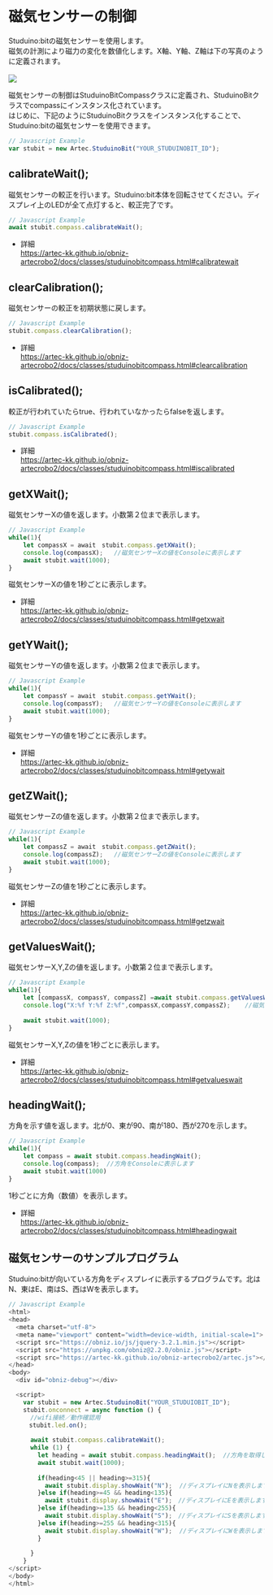 # 磁気センサーの制御
Studuino:bitの磁気センサーを使用します。</br>
磁気の計測により磁力の変化を数値化します。X軸、Y軸、Z軸は下の写真のように定義されます。</br></br>
![](https://i.imgur.com/cF6mSBc.png)

磁気センサーの制御はStuduinoBitCompassクラスに定義され、StuduinoBitクラスでcompassにインスタンス化されています。</br>
はじめに、下記のようにStuduinoBitクラスをインスタンス化することで、Studuino:bitの磁気センサーを使用できます。
```Javascript
// Javascript Example
var stubit = new Artec.StuduinoBit("YOUR_STUDUINOBIT_ID");
```


## calibrateWait();
磁気センサーの較正を行います。Studuino:bit本体を回転させてください。ディスプレイ上のLEDが全て点灯すると、較正完了です。
```Javascript
// Javascript Example
await stubit.compass.calibrateWait();
```
* 詳細<br>
https://artec-kk.github.io/obniz-artecrobo2/docs/classes/studuinobitcompass.html#calibratewait

## clearCalibration();
磁気センサーの較正を初期状態に戻します。
```Javascript
// Javascript Example
stubit.compass.clearCalibration();
```
* 詳細<br>
https://artec-kk.github.io/obniz-artecrobo2/docs/classes/studuinobitcompass.html#clearcalibration

## isCalibrated();
較正が行われていたらtrue、行われていなかったらfalseを返します。
```Javascript
// Javascript Example
stubit.compass.isCalibrated();
```
* 詳細<br>
https://artec-kk.github.io/obniz-artecrobo2/docs/classes/studuinobitcompass.html#iscalibrated

## getXWait();
磁気センサーXの値を返します。小数第２位まで表示します。

```Javascript
// Javascript Example
while(1){
    let compassX = await　stubit.compass.getXWait();
    console.log(compassX);   //磁気センサーXの値をConsoleに表示します
    await stubit.wait(1000);
}
```
磁気センサーXの値を1秒ごとに表示します。
* 詳細<br>
https://artec-kk.github.io/obniz-artecrobo2/docs/classes/studuinobitcompass.html#getxwait

## getYWait();
磁気センサーYの値を返します。小数第２位まで表示します。

```Javascript
// Javascript Example
while(1){
    let compassY = await　stubit.compass.getYWait();
    console.log(compassY);   //磁気センサーYの値をConsoleに表示します
    await stubit.wait(1000);
}
```
磁気センサーYの値を1秒ごとに表示します。
* 詳細<br>
https://artec-kk.github.io/obniz-artecrobo2/docs/classes/studuinobitcompass.html#getywait

## getZWait();
磁気センサーZの値を返します。小数第２位まで表示します。
```Javascript
// Javascript Example
while(1){
    let compassZ = await　stubit.compass.getZWait();
    console.log(compassZ);   //磁気センサーZの値をConsoleに表示します
    await stubit.wait(1000);
}
```
磁気センサーZの値を1秒ごとに表示します。
* 詳細<br>
https://artec-kk.github.io/obniz-artecrobo2/docs/classes/studuinobitcompass.html#getzwait

## getValuesWait();
磁気センサーX,Y,Zの値を返します。小数第２位まで表示します。

```Javascript
// Javascript Example
while(1){
    let [compassX, compassY, compassZ] =await stubit.compass.getValuesWait();
    console.log("X:%f Y:%f Z:%f",compassX,compassY,compassZ);    //磁気センサーの値をConsoleに表示します
    
    await stubit.wait(1000);
}
```
磁気センサーX,Y,Zの値を1秒ごとに表示します。
* 詳細<br>
https://artec-kk.github.io/obniz-artecrobo2/docs/classes/studuinobitcompass.html#getvalueswait

## headingWait();
方角を示す値を返します。北が0、東が90、南が180、西が270を示します。
```Javascript
// Javascript Example
while(1){
    let compass = await stubit.compass.headingWait();
    console.log(compass);  //方角をConsoleに表示します
    await stubit.wait(1000)
}
```
1秒ごとに方角（数値）を表示します。
* 詳細<br>
https://artec-kk.github.io/obniz-artecrobo2/docs/classes/studuinobitcompass.html#headingwait

## 磁気センサーのサンプルプログラム
Studuino:bitが向いている方角をディスプレイに表示するプログラムです。北はN、東はE、南はS、西はWを表示します。
```Javascript
// Javascript Example
<html>
<head>
  <meta charset="utf-8">
  <meta name="viewport" content="width=device-width, initial-scale=1">
  <script src="https://obniz.io/js/jquery-3.2.1.min.js"></script>
  <script src="https://unpkg.com/obniz@2.2.0/obniz.js"></script>
  <script src="https://artec-kk.github.io/obniz-artecrobo2/artec.js"></script>
</head>
<body>
  <div id="obniz-debug"></div>

  <script>
    var stubit = new Artec.StuduinoBit("YOUR_STUDUIOBIT_ID");
    stubit.onconnect = async function () {
      //wifi接続／動作確認用
    　stubit.led.on();
    
      await stubit.compass.calibrateWait();
      while (1) {
        let heading = await stubit.compass.headingWait();  //方角を取得します
        await stubit.wait(1000);
        
        if(heading<45 || heading>=315){
          await stubit.display.showWait("N");  //ディスプレイにNを表示します
        }else if(heading>=45 && heading<135){
          await stubit.display.showWait("E");　//ディスプレイにEを表示します
        }else if(heading>=135 && heading<255){
          await stubit.display.showWait("S");　//ディスプレイにSを表示します
        }else if(heading>=255 && heading<315){
          await stubit.display.showWait("W");  //ディスプレイにWを表示します
        }
        
      }
    }
</script>
</body>
</html>
```
